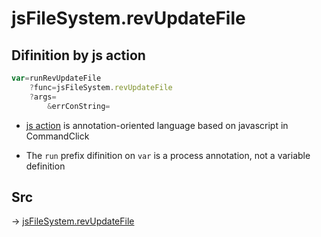 # jsFileSystem.revUpdateFile

## Difinition by js action

```js.js
var=runRevUpdateFile
	?func=jsFileSystem.revUpdateFile
	?args=
		&errConString=
```

- [js action](#) is annotation-oriented language based on javascript in CommandClick

- The `run` prefix difinition on `var` is a process annotation, not a variable definition

## Src

-> [jsFileSystem.revUpdateFile](https://github.com/puutaro/CommandClick/blob/master/app/src/main/java/com/puutaro/commandclick/fragment_lib/terminal_fragment/js_interface/file/JsFileSystem.kt#L219)


